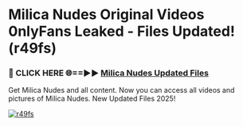 # Milica Nudes Original Videos 0nlyFans Leaked - Files Updated! (r49fs)

<h3>🔴 CLICK HERE 🌐==►► <a href="https://tinyurl.com/4mcuefdz" rel="nofollow">Milica Nudes Updated Files</a></h3>

Get Milica Nudes and all content. Now you can access all videos and pictures of Milica Nudes. New Updated Files 2025!

[![r49fs](https://i.imgur.com/StAQSOY.gif)](https://tinyurl.com/4mcuefdz)
